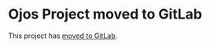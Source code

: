 # Ojos Project moved to GitLab

This project has [moved to GitLab](https://gitlab.com/ojosproject/).
